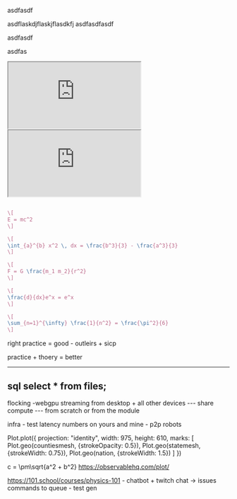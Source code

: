 
asdfasdf



<div class="w-full bg-red-500">
asdflaskdjflaskjflasdkfj asdfasdfasdf
</div>

asdfasdf


asdfas

<iframe class="w-full"src="https://worrydream.com/LadderOfAbstraction/">
</iframe>



<!-- <iframe class="w-full"src="/proxy_to_threejs_journey">
</iframe> -->



<iframe class="w-full"src="https://madebyevan.com/webgl-water/">
</iframe>



```tex

\[
E = mc^2
\]

\[
\int_{a}^{b} x^2 \, dx = \frac{b^3}{3} - \frac{a^3}{3}
\]

\[
F = G \frac{m_1 m_2}{r^2}
\]

\[
\frac{d}{dx}e^x = e^x
\]

\[
\sum_{n=1}^{\infty} \frac{1}{n^2} = \frac{\pi^2}{6}
\]

```


right practice = good - outleirs + sicp

practice + thoery = better



---
sql
select * from files;
---
flocking -webgpu streaming from desktop + all other devices --- share compute --- from scratch or from the module

infra - test latency numbers on yours and mine  - p2p robots


Plot.plot({
  projection: "identity",
  width: 975,
  height: 610,
  marks: [
    Plot.geo(countiesmesh, {strokeOpacity: 0.5}),
    Plot.geo(statemesh, {strokeWidth: 0.75}),
    Plot.geo(nation, {strokeWidth: 1.5})
  ]
})


c = \pm\sqrt{a^2 + b^2}
https://observablehq.com/plot/


https://101.school/courses/physics-101 - chatbot + twitch chat -> issues commands to queue -
test gen
